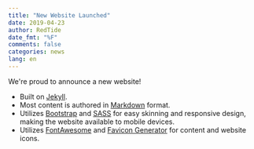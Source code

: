 ```yaml
---
title: "New Website Launched"
date: 2019-04-23
author: RedTide
date_fmt: "%F"
comments: false
categories: news
lang: en
---
```

We're proud to announce a new website!

- Built on [Jekyll].
- Most content is authored in [Markdown] format.
- Utilizes [Bootstrap] and [SASS] for easy skinning and responsive design,
  making the website available to mobile devices.
- Utilizes [FontAwesome] and [Favicon Generator] for content and website icons.

[Bootstrap]: http://getbootstrap.com/
[Favicon Generator]: https://realfavicongenerator.net/
[FontAwesome]: http://fontawesome.io/
[Jekyll]: http://jekyllrb.com/
[Markdown]: http://daringfireball.net/projects/markdown/
[SASS]: https://sass-lang.com/
